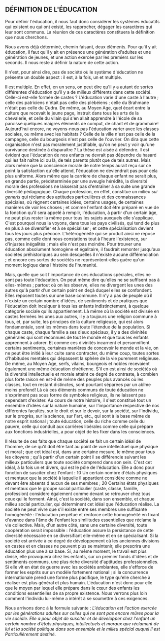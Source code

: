 
## DÉFINITION DE L'ÉDUCATION

Pour définir l'éducation, il nous faut donc considérer les systèmes éducatifs qui existent ou qui ont existé, les rapprocher, dégager les caractères qui leur sont communs. La réunion de ces caractères constituera la définition que nous cherchons.

Nous avons déjà déterminé, chemin faisant, deux éléments. Pour qu'il y ait éducation, il faut qu'il y ait en présence une génération d'adultes et une génération de jeunes, et une action exercée par les premiers sur les seconds. Il nous reste à définir la nature de cette action.

Il n'est, pour ainsi dire, pas de société où le système d'éducation ne présente un double aspect : il est, à la fois, un et multiple.

Il est multiple. En effet, en un sens, on peut dire qu'il y a autant de sortes différentes d'éducation qu'il y a de milieux différents dans cette société. Celle-ci est-elle formée de castes ? L'éducation varie d'une caste à l'autre ; celle des patriciens n'était pas celle des plébéiens ; celle du Brahmane n'était pas celle du Çudra. De même, au Moyen Age, quel écart entre la culture que recevait le jeune page, instruit dans tous les arts de la chevalerie, et celle du vilain qui s'en allait apprendre à l'école de sa paroisse quelques maigres éléments de comput, de chant et de grammaire! Aujourd'hui encore, ne voyons-nous pas l'éducation varier avec les classes sociales, ou même avec les habitats ? Celle de la ville n'est pas celle de la campagne, celle du bourgeois n'est pas celle de l'ouvrier. On dira que cette organisation n'est pas moralement justifiable, qu'on ne peut y voir qu'une survivance destinée à disparaître ? La thèse est aisée à défendre. Il est évident que l'éducation de nos enfants ne devrait pas dépendre du hasard qui les fait naître ici ou là, de tels parents plutôt que de tels autres. Mais alors même que la conscience morale de notre temps aurait reçu sur ce point la satisfaction qu'elle attend, l'éducation ne deviendrait pas pour cela plus uniforme. Alors même que la carrière de chaque enfant ne serait plus, en grande partie, prédéterminée par une aveugle hérédité, la diversité morale des professions ne laisserait pas d'entraîner à sa suite une grande diversité pédagogique. Chaque profession, en effet, constitue un milieu *sui generis* qui réclame des aptitudes particulières et des connaissances spéciales, où règnent certaines idées, certains usages, de certaines manières de voir les choses ; et comme l'enfant doit être préparé en vue de la fonction qu'il sera appelé à remplir, l'éducation, à partir d'un certain âge, ne peut plus rester la même pour tous les sujets auxquels elle s'applique. C'est pourquoi nous la voyons, dans tous les pays civilisés, qui tend de plus en plus à se diversifier et à se spécialiser ; et cette spécialisation devient tous les jours plus précoce. L'hétérogénéité qui se produit ainsi ne repose pas, comme celle dont nous constations tout à l'heure l'existence, sur d'injustes inégalités ; mais elle n'est pas moindre. Pour trouver une éducation absolument homogène et égalitaire, il faudrait remonter jusqu'aux sociétés préhistoriques au sein desquelles il n'existe aucune différenciation ; et encore ces sortes de sociétés ne représentent-elles guère qu'un moment logique dans l'histoire de l'humanité.

Mais, quelle que soit l'importance de ces éducations spéciales, elles ne sont pas toute l'éducation. On peut même dire qu'elles ne se suffisent pas à elles-mêmes ; partout où on les observe, elles ne divergent les unes des autres qu'à partir d'un certain point en deçà duquel elles se confondent. Elles reposent toutes sur une base commune. Il n'y a pas de peuple où il n'existe un certain nombre d'idées, de sentiments et de pratiques que l'éducation doit inculquer à tous les enfants indistinctement, à quelque catégorie sociale qu'ils appartiennent. Là même où la société est divisée en castes fermées les unes aux autres, il y a toujours une religion commune à tous, et, par suite, les principes de la culture religieuse, qui est alors fondamentale, sont les mêmes dans toute l'étendue de la population. Si chaque caste, chaque famille a ses dieux spéciaux, il y a des divinités générales qui sont reconnues de tout le monde et que tous les enfants apprennent à adorer. Et comme ces divinités incarnent et personnifient certains sentiments, certaines manières de concevoir le monde et la vie, on ne peut être initié à leur culte sans contracter, du même coup, toutes sortes d'habitudes mentales qui dépassent la sphère de la vie purement religieuse. De même, au Moyen Age, serfs, vilains, bourgeois et nobles recevaient également une même éducation chrétienne. S'il en est ainsi de sociétés où la diversité intellectuelle et morale atteint ce degré de contraste, à combien plus forte raison en est-il de même des peuples plus avancés où les classes, tout en restant distinctes, sont pourtant séparées par un abîme moins profond! Là où ces éléments communs de toute éducation ne s'expriment pas sous forme de symboles religieux, ils ne laissent pas cependant d'exister. Au cours de notre histoire, il s'est constitué tout un ensemble d'idées sur la nature humaine, sur l'importance respective de nos différentes facultés, sur le droit et sur le devoir, sur la société, sur l'individu, sur le progrès, sur la science, sur l'art, etc., qui sont à la base même de notre esprit national ; toute éducation, celle du riche comme celle du pauvre, celle qui conduit aux carrières libérales comme celle qui prépare aux fonctions industrielles, a pour objet de les fixer dans les consciences.

Il résulte de ces faits que chaque société se fait un certain idéal de l'homme, de ce qu'il doit être tant au point de vue intellectuel que physique et moral ; que cet idéal est, dans une certaine mesure, le même pour tous les citoyens ; qu'à partir d'un certain point il se différencie suivant les milieux particuliers que toute société comprend dans son sein. C'est cet idéal, à la fois un et divers, qui est le pôle de l'éducation. Elle a donc pour fonction de susciter chez l'enfant : 10 Un certain nombre d'états physiques et mentaux que la société à laquelle il appartient considère comme ne devant être absents d'aucun de ses membres ; 20 Certains états physiques et mentaux que le groupe social particulier (caste, classe, famille, profession) considère également comme devant se retrouver chez tous ceux qui le forment. Ainsi, c'est la société, dans son ensemble, et chaque milieu social particulier, qui déterminent cet idéal que l'éducation réalise. La société ne peut vivre que s'il existe entre ses membres une suffisante homogénéité : l'éducation perpétue et renforce cette homogénéité en fixant d'avance dans l'âme de l'enfant les similitudes essentielles que réclame la vie collective. Mais, d'un autre côté, sans une certaine diversité, toute coopération serait impossible : l'éducation assure la persistance de cette diversité nécessaire en se diversifiant elle-même et en se spécialisant. Si la société est arrivée à ce degré de développement où les anciennes divisions en castes et en classes ne peuvent plus se maintenir, elle prescrira une éducation plus une à sa base. Si, au même moment, le travail est plus divisé, elle provoquera chez les enfants, sur un premier fonds d'idées et de sentiments communs, une plus riche diversité d'aptitudes professionnelles. Si elle vit en état de guerre avec les sociétés ambiantes, elle s'efforce de former les esprits sur un modèle fortement national ; si la concurrence interna­tionale prend une forme plus pacifique, le type qu'elle cherche à réaliser est plus général et plus humain. L'éducation n'est donc pour elle que le moyen par lequel elle prépare dans le cœur des enfants les conditions essentielles de sa propre existence. Nous verrons plus loin comment l'individu lui-même a intérêt à se soumettre à ces exigences.

Nous arrivons donc à la formule suivante : *L'éducation est l'action exercée par les générations adultes sur celles qui ne sont pas encore mûres pour la vie sociale. Elle a pour objet de susciter et de développer chez l'enfant un certain nombre d'états physiques, intellectuels et moraux que réclament de lui et la société politique dans son ensemble et le milieu spécial auquel il est Particulièrement destiné.*
